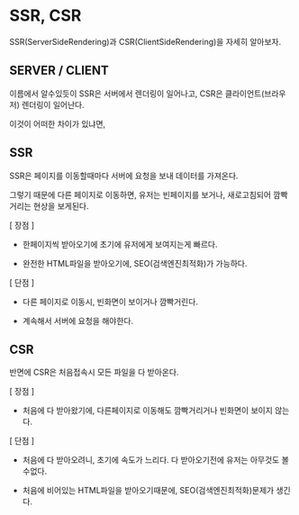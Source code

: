 # SSR, CSR
SSR(ServerSideRendering)과 CSR(ClientSideRendering)을 자세히 알아보자.


## SERVER / CLIENT 
이름에서 알수있듯이 SSR은 서버에서 렌더링이 일어나고, CSR은 클라이언트(브라우저) 렌더링이 일어난다.

이것이 어떠한 차이가 있냐면, 

## SSR

SSR은 페이지를 이동할때마다 서버에 요청을 보내 데이터를 가져온다.

그렇기 때문에 다른 페이지로 이동하면, 
유저는 빈페이지를 보거나, 새로고침되어 깜빡거리는 현상을 보게된다.

[ 장점 ]

- 한페이지씩 받아오기에 초기에 유저에게 보여지는게 빠르다.

- 완전한 HTML파일을 받아오기에, SEO(검색엔진최적화)가 가능하다.


[ 단점 ]  

- 다른 페이지로 이동시, 빈화면이 보이거나 깜빡거린다.

- 계속해서 서버에 요청을 해야한다.


## CSR

반면에 CSR은 처음접속시 모든 파일을 다 받아온다.

[ 장점 ]

- 처음에 다 받아왔기에, 다른페이지로 이동해도 깜빡거리거나 빈화면이 보이지 않는다.

[ 단점 ] 

- 처음에 다 받아오려니, 초기에 속도가 느리다.
다 받아오기전에 유저는 아무것도 볼수없다.

- 처음에 비어있는 HTML파일을 받아오기때문에, SEO(검색엔진최적화)문제가 생긴다.